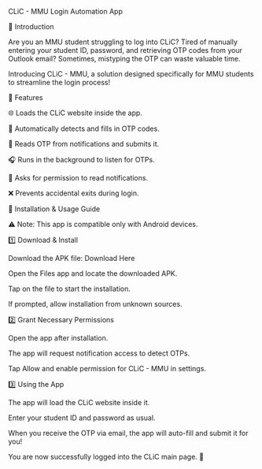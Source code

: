 CLiC - MMU Login Automation App

🚀 Introduction

Are you an MMU student struggling to log into CLiC? Tired of manually entering your student ID, password, and retrieving OTP codes from your Outlook email? Sometimes, mistyping the OTP can waste valuable time.

Introducing CLiC - MMU, a solution designed specifically for MMU students to streamline the login process!

📌 Features

🌐 Loads the CLiC website inside the app.

🔐 Automatically detects and fills in OTP codes.

📩 Reads OTP from notifications and submits it.

🎧 Runs in the background to listen for OTPs.

🔔 Asks for permission to read notifications.

❌ Prevents accidental exits during login.

📲 Installation & Usage Guide

⚠ Note: This app is compatible only with Android devices.

1️⃣ Download & Install

Download the APK file: Download Here

Open the Files app and locate the downloaded APK.

Tap on the file to start the installation.

If prompted, allow installation from unknown sources.

2️⃣ Grant Necessary Permissions

Open the app after installation.

The app will request notification access to detect OTPs.

Tap Allow and enable permission for CLiC - MMU in settings.

3️⃣ Using the App

The app will load the CLiC website inside it.

Enter your student ID and password as usual.

When you receive the OTP via email, the app will auto-fill and submit it for you!

You are now successfully logged into the CLiC main page. 🎉


